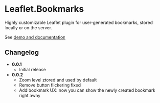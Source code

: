 Leaflet.Bookmarks
=================

Highly customizable Leaflet plugin for user-generated bookmarks, stored locally or on the server.

See [demo and documentation](http://w8r.github.io/Leaflet.Bookmarks/)

## Changelog

* **0.0.1**
  * Initial release
* **0.0.2**
  * Zoom level ztored and used by default
  * Remove button flickering fixed
  * Add bookmark UX: now you can show the newly created bookmark right away

